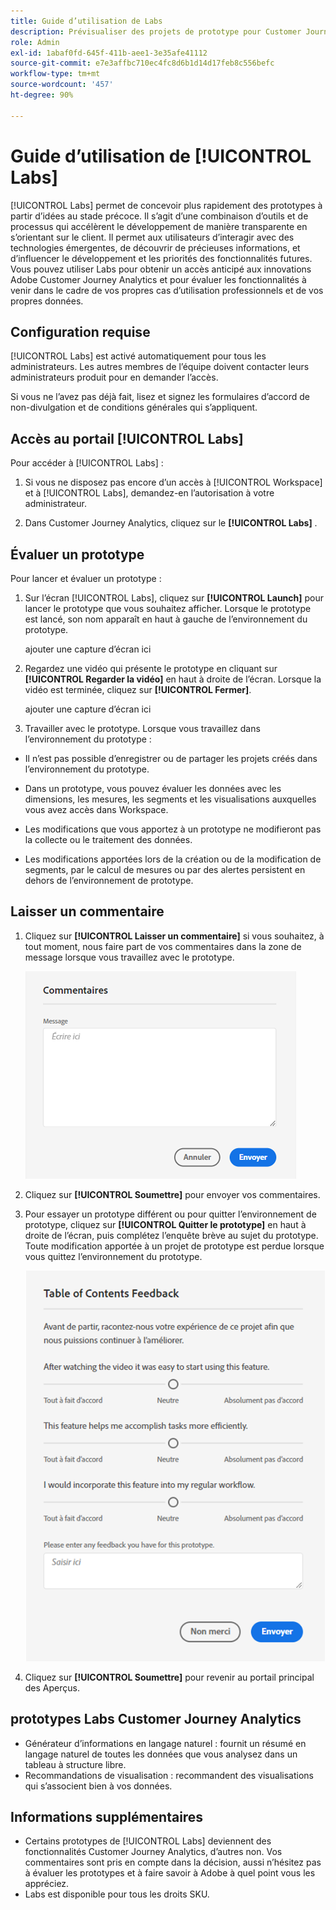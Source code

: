 ```yaml
---
title: Guide d’utilisation de Labs
description: Prévisualiser des projets de prototype pour Customer Journey Analytics
role: Admin
exl-id: 1abaf0fd-645f-411b-aee1-3e35afe41112
source-git-commit: e7e3affbc710ec4fc8d6b1d14d17feb8c556befc
workflow-type: tm+mt
source-wordcount: '457'
ht-degree: 90%

---
```


# Guide d’utilisation de [!UICONTROL Labs]

[!UICONTROL Labs] permet de concevoir plus rapidement des prototypes à partir d’idées au stade précoce. Il s’agit d’une combinaison d’outils et de processus qui accélèrent le développement de manière transparente en s’orientant sur le client. Il permet aux utilisateurs d’interagir avec des technologies émergentes, de découvrir de précieuses informations, et d’influencer le développement et les priorités des fonctionnalités futures. Vous pouvez utiliser Labs pour obtenir un accès anticipé aux innovations Adobe Customer Journey Analytics et pour évaluer les fonctionnalités à venir dans le cadre de vos propres cas d’utilisation professionnels et de vos propres données.

## Configuration requise

[!UICONTROL Labs] est activé automatiquement pour tous les administrateurs. Les autres membres de l’équipe doivent contacter leurs administrateurs produit pour en demander l’accès.

Si vous ne l’avez pas déjà fait, lisez et signez les formulaires d’accord de non-divulgation et de conditions générales qui s’appliquent.

## Accès au portail [!UICONTROL Labs]

Pour accéder à [!UICONTROL Labs] :

1. Si vous ne disposez pas encore d’un accès à [!UICONTROL Workspace] et à [!UICONTROL Labs], demandez-en l’autorisation à votre administrateur.

1. Dans Customer Journey Analytics, cliquez sur le **[!UICONTROL Labs]** .

## Évaluer un prototype

Pour lancer et évaluer un prototype :

1. Sur l’écran [!UICONTROL Labs], cliquez sur **[!UICONTROL Launch]** pour lancer le prototype que vous souhaitez afficher. Lorsque le prototype est lancé, son nom apparaît en haut à gauche de l’environnement du prototype.

   ajouter une capture d’écran ici

1. Regardez une vidéo qui présente le prototype en cliquant sur **[!UICONTROL Regarder la vidéo]** en haut à droite de l’écran. Lorsque la vidéo est terminée, cliquez sur **[!UICONTROL Fermer]**.

   ajouter une capture d’écran ici

1. Travailler avec le prototype. Lorsque vous travaillez dans l’environnement du prototype :

* Il n’est pas possible d’enregistrer ou de partager les projets créés dans l’environnement du prototype.

* Dans un prototype, vous pouvez évaluer les données avec les dimensions, les mesures, les segments et les visualisations auxquelles vous avez accès dans Workspace.

* Les modifications que vous apportez à un prototype ne modifieront pas la collecte ou le traitement des données.

* Les modifications apportées lors de la création ou de la modification de segments, par le calcul de mesures ou par des alertes persistent en dehors de l’environnement de prototype.

## Laisser un commentaire

1. Cliquez sur **[!UICONTROL Laisser un commentaire]** si vous souhaitez, à tout moment, nous faire part de vos commentaires dans la zone de message lorsque vous travaillez avec le prototype.

   ![feedback_box](assets/give_feedback.png)

1. Cliquez sur **[!UICONTROL Soumettre]** pour envoyer vos commentaires.

1. Pour essayer un prototype différent ou pour quitter l’environnement de prototype, cliquez sur **[!UICONTROL Quitter le prototype]** en haut à droite de l’écran, puis complétez l’enquête brève au sujet du prototype. Toute modification apportée à un projet de prototype est perdue lorsque vous quittez l’environnement du prototype.

   ![nouvelle boîte de commentaires](assets/short-survey.png)

1. Cliquez sur **[!UICONTROL Soumettre]** pour revenir au portail principal des Aperçus.

## prototypes Labs Customer Journey Analytics

* Générateur d’informations en langage naturel : fournit un résumé en langage naturel de toutes les données que vous analysez dans un tableau à structure libre.
* Recommandations de visualisation : recommandent des visualisations qui s’associent bien à vos données.

## Informations supplémentaires

* Certains prototypes de [!UICONTROL Labs] deviennent des fonctionnalités Customer Journey Analytics, d’autres non. Vos commentaires sont pris en compte dans la décision, aussi n’hésitez pas à évaluer les prototypes et à faire savoir à Adobe à quel point vous les appréciez.
* Labs est disponible pour tous les droits SKU.
